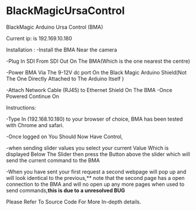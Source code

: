 # BlackMagicUrsaControl
BlackMagic Arduino Ursa Control (BMA)

Current ip: is 192.169.10.180

Installation :
-Install the BMA Near the camera

-Plug In SDI From SDI Out On The BMA(Which is the one nearest the centre)

-Power BMA Via The 9-12V dc port On the Black Magic Arduino Shield(Not The One Directly Attached to The Arduino Itself )

-Attach Network Cable (RJ45) to Ethernet Shield On The BMA
-Once Powered Continue On


Instructions:


-Type In (192.168.10.180) to your browser of choice, BMA has been tested with Chrome and safari.

-Once logged on You Should Now Have Control,

-when sending slider values you select your current Value Which is displayed Below The Slider then press the Button above the slider which will send the current command to the BMA

-When you have sent your first request a second webpage will pop up and will look identical to the previous,** note that the second page has a open connection to the BMA and will no open up any more pages when used to send commands,**this is due to a unresolved BUG**
 
Please Refer To Source Code For More In-depth details.





